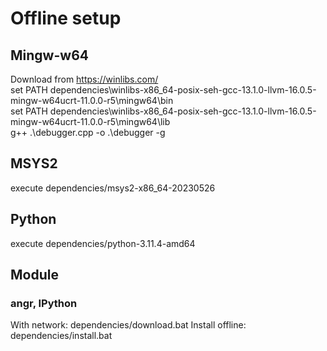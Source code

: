 # Offline setup

## Mingw-w64
Download from https://winlibs.com/  
set PATH dependencies\winlibs-x86_64-posix-seh-gcc-13.1.0-llvm-16.0.5-mingw-w64ucrt-11.0.0-r5\mingw64\bin  
set PATH dependencies\winlibs-x86_64-posix-seh-gcc-13.1.0-llvm-16.0.5-mingw-w64ucrt-11.0.0-r5\mingw64\lib  
g++ .\debugger.cpp -o .\debugger -g  

## MSYS2
execute dependencies/msys2-x86_64-20230526

## Python
execute dependencies/python-3.11.4-amd64

## Module
### angr, IPython
With network: dependencies/download.bat
Install offline: dependencies/install.bat



